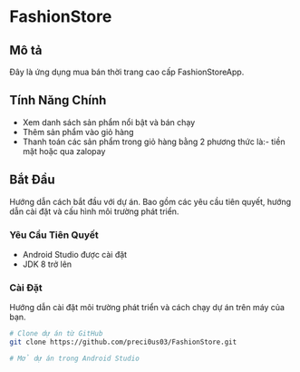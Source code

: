 # FashionStore

## Mô tả

Đây là ứng dụng mua bán thời trang cao cấp FashionStoreApp.

## Tính Năng Chính

- Xem danh sách sản phẩm nổi bật và bán chạy
- Thêm sản phẩm vào giỏ hàng 
- Thanh toán các sản phẩm trong giỏ hàng bằng 2 phương thức là:- tiền mặt hoặc qua zalopay 


## Bắt Đầu

Hướng dẫn cách bắt đầu với dự án. Bao gồm các yêu cầu tiên quyết, hướng dẫn cài đặt và cấu hình môi trường phát triển.

### Yêu Cầu Tiên Quyết

- Android Studio được cài đặt
- JDK 8 trở lên

### Cài Đặt

Hướng dẫn cài đặt môi trường phát triển và cách chạy dự án trên máy của bạn.

```bash
# Clone dự án từ GitHub
git clone https://github.com/preci0us03/FashionStore.git

# Mở dự án trong Android Studio

